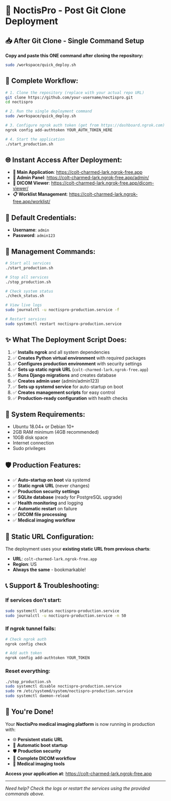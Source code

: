 # 🚀 NoctisPro - Post Git Clone Deployment

## 📥 After Git Clone - Single Command Setup

**Copy and paste this ONE command after cloning the repository:**

```bash
sudo /workspace/quick_deploy.sh
```

## 🎯 Complete Workflow:

```bash
# 1. Clone the repository (replace with your actual repo URL)
git clone https://github.com/your-username/noctispro.git
cd noctispro

# 2. Run the single deployment command
sudo /workspace/quick_deploy.sh

# 3. Configure ngrok auth token (get from https://dashboard.ngrok.com)
ngrok config add-authtoken YOUR_AUTH_TOKEN_HERE

# 4. Start the application
./start_production.sh
```

## 🌐 Instant Access After Deployment:

- **🏥 Main Application**: https://colt-charmed-lark.ngrok-free.app
- **🔧 Admin Panel**: https://colt-charmed-lark.ngrok-free.app/admin/
- **📱 DICOM Viewer**: https://colt-charmed-lark.ngrok-free.app/dicom-viewer/
- **📋 Worklist Management**: https://colt-charmed-lark.ngrok-free.app/worklist/

## 🔑 Default Credentials:

- **Username**: `admin`
- **Password**: `admin123`

## 📱 Management Commands:

```bash
# Start all services
./start_production.sh

# Stop all services  
./stop_production.sh

# Check system status
./check_status.sh

# View live logs
sudo journalctl -u noctispro-production.service -f

# Restart services
sudo systemctl restart noctispro-production.service
```

## ✨ What The Deployment Script Does:

1. ✅ **Installs ngrok** and all system dependencies
2. ✅ **Creates Python virtual environment** with required packages
3. ✅ **Configures production environment** with security settings
4. ✅ **Sets up static ngrok URL** (`colt-charmed-lark.ngrok-free.app`)
5. ✅ **Runs Django migrations** and creates database
6. ✅ **Creates admin user** (admin/admin123)
7. ✅ **Sets up systemd service** for auto-startup on boot
8. ✅ **Creates management scripts** for easy control
9. ✅ **Production-ready configuration** with health checks

## 🔧 System Requirements:

- Ubuntu 18.04+ or Debian 10+
- 2GB RAM minimum (4GB recommended)
- 10GB disk space
- Internet connection
- Sudo privileges

## 🛡️ Production Features:

- ✅ **Auto-startup on boot** via systemd
- ✅ **Static ngrok URL** (never changes)
- ✅ **Production security settings**
- ✅ **SQLite database** (ready for PostgreSQL upgrade)
- ✅ **Health monitoring** and logging
- ✅ **Automatic restart** on failure
- ✅ **DICOM file processing**
- ✅ **Medical imaging workflow**

## 🔗 Static URL Configuration:

The deployment uses your **existing static URL from previous charts**:
- **URL**: `colt-charmed-lark.ngrok-free.app`
- **Region**: US
- **Always the same** - bookmarkable!

## 📞 Support & Troubleshooting:

### If services don't start:
```bash
sudo systemctl status noctispro-production.service
sudo journalctl -u noctispro-production.service -n 50
```

### If ngrok tunnel fails:
```bash
# Check ngrok auth
ngrok config check

# Add auth token
ngrok config add-authtoken YOUR_TOKEN
```

### Reset everything:
```bash
./stop_production.sh
sudo systemctl disable noctispro-production.service
sudo rm /etc/systemd/system/noctispro-production.service
sudo systemctl daemon-reload
```

## 🎉 You're Done!

Your **NoctisPro medical imaging platform** is now running in production with:

- 🌐 **Persistent static URL**
- 🔄 **Automatic boot startup**
- 🛡️ **Production security**
- 📱 **Complete DICOM workflow**
- 🏥 **Medical imaging tools**

**Access your application at**: https://colt-charmed-lark.ngrok-free.app

---

*Need help? Check the logs or restart the services using the provided commands above.*